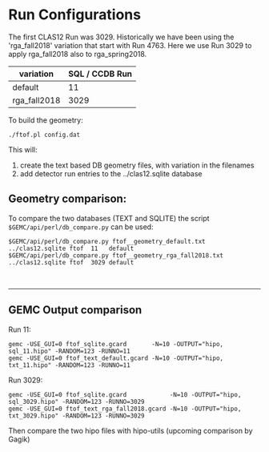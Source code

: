 # Run Configurations

The first CLAS12 Run was 3029. Historically we have been using the 'rga_fall2018' variation that start with Run 4763.
Here we use Run 3029 to apply rga_fall2018 also to rga_spring2018.

| variation    | SQL / CCDB Run | 
|--------------|----------------|
| default      | 11             | 
| rga_fall2018 | 3029           | 




To build the geometry:

````./ftof.pl config.dat````

This will:

1. create the text based DB geometry files, with variation in the filenames
2. add detector run entries to the ../clas12.sqlite database


## Geometry comparison:

To compare the two databases (TEXT and SQLITE) the script ` $GEMC/api/perl/db_compare.py` can be used:

````
$GEMC/api/perl/db_compare.py ftof__geometry_default.txt      ../clas12.sqlite ftof  11   default
$GEMC/api/perl/db_compare.py ftof__geometry_rga_fall2018.txt ../clas12.sqlite ftof  3029 default
````

<br/>

---




## GEMC Output comparison

Run 11:

```
gemc -USE_GUI=0 ftof_sqlite.gcard       -N=10 -OUTPUT="hipo, sql_11.hipo" -RANDOM=123 -RUNNO=11  
gemc -USE_GUI=0 ftof_text_default.gcard -N=10 -OUTPUT="hipo, txt_11.hipo" -RANDOM=123 -RUNNO=11  
```

Run 3029:

```
gemc -USE_GUI=0 ftof_sqlite.gcard            -N=10 -OUTPUT="hipo, sql_3029.hipo" -RANDOM=123 -RUNNO=3029
gemc -USE_GUI=0 ftof_text_rga_fall2018.gcard -N=10 -OUTPUT="hipo, txt_3029.hipo" -RANDOM=123 -RUNNO=3029
```

Then compare the two hipo files with hipo-utils (upcoming comparison by Gagik)

